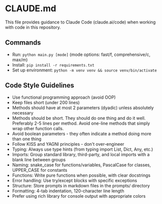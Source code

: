 # CLAUDE.md

This file provides guidance to Claude Code (claude.ai/code) when working with code in this repository.

## Commands

-   Run: `python main.py [mode]` (mode options: fast/f, comprehensive/c, max/m)
-   Install: `pip install -r requirements.txt`
-   Set up environment: `python -m venv venv && source venv/bin/activate`

## Code Style Guidelines

-   Use functional programming approach (avoid OOP)
-   Keep files short (under 200 lines)
-   Methods should have at most 2 parameters (dyadic) unless absolutely necessary
-   Methods should be short. They should do one thing and do it well. Preferably 2-5 lines per method. Avoid one-line methods that simply wrap other function calls.
-   Avoid boolean parameters - they often indicate a method doing more than one thing
-   Follow KISS and YAGNI principles - don't over-engineer
-   Typing: Always use type hints (from typing import List, Dict, Any, etc.)
-   Imports: Group standard library, third-party, and local imports with a blank line between groups
-   Naming: snake_case for functions/variables, PascalCase for classes, UPPER_CASE for constants
-   Functions: Write pure functions when possible, with clear docstrings
-   Error handling: Use try/except blocks with specific exceptions
-   Structure: Store prompts in markdown files in the prompts/ directory
-   Formatting: 4-tab indentation, 120-character line length
-   Prefer using rich library for console output with appropriate colors
